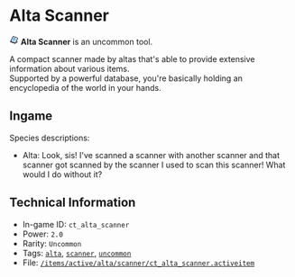 # Alta Scanner

<img src="https://raw.githubusercontent.com/Ceterai/Enternia/main/items/active/alta/scanner/icon.png" alt="Alta Scanner icon" loading="lazy" height="16px" width="auto" /> **Alta Scanner** is an uncommon tool.

A compact scanner made by altas that's able to provide extensive information about various items.  
Supported by a powerful database, you're basically holding an encyclopedia of the world in your hands.

## Ingame

Species descriptions:

- Alta: Look, sis! I've scanned a scanner with another scanner and that scanner got scanned by the scanner I used to scan this scanner! What would I do without it?

## Technical Information

- In-game ID: `ct_alta_scanner`
- Power: `2.0`
- Rarity: `Uncommon`
- Tags: [`alta`](https://ceterai.github.io/MyEnternia/Wiki/Tags/Alta), [`scanner`](https://ceterai.github.io/MyEnternia/Wiki/Tags/Scanner), [`uncommon`](https://ceterai.github.io/MyEnternia/Wiki/Tags/Uncommon)
- File: [`/items/active/alta/scanner/ct_alta_scanner.activeitem`](https://github.com/Ceterai/Enternia/blob/main/items/active/alta/scanner/ct_alta_scanner.activeitem)
